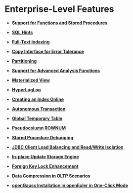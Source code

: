 # Enterprise-Level Features<a name="EN-US_TOPIC_0000001105555118"></a>

-   **[Support for Functions and Stored Procedures](support-for-functions-and-stored-procedures.md)**  

-   **[SQL Hints](sql-hints.md)**  

-   **[Full-Text Indexing](full-text-indexing.md)**  

-   **[Copy Interface for Error Tolerance](copy-interface-for-error-tolerance.md)**  

-   **[Partitioning](partitioning.md)**  

-   **[Support for Advanced Analysis Functions](support-for-advanced-analysis-functions.md)**  

-   **[Materialized View](materialized-view.md)**  

-   **[HyperLogLog](hyperloglog.md)**  

-   **[Creating an Index Online](creating-an-index-online.md)**  

-   **[Autonomous Transaction](autonomous-transaction.md)**  

-   **[Global Temporary Table](global-temporary-table.md)**  

-   **[Pseudocolumn ROWNUM](pseudocolumn-rownum.md)**  

-   **[Stored Procedure Debugging](stored-procedure-debugging.md)**  

-   **[JDBC Client Load Balancing and Read/Write Isolation](jdbc-client-load-balancing-and-read-write-isolation.md)**  

-   **[In-place Update Storage Engine](in-place-update-storage-engine.md)**  

-   **[Foreign Key Lock Enhancement](foreign-key-lock-enhancement.md)**  

-   **[Data Compression in OLTP Scenarios](data-compression-in-oltp-scenarios.md)**  

-   **[openGauss Installation in openEuler in One-Click Mode](opengauss-installation-in-openeuler-in-one-click-mode.md)**  


